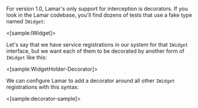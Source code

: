 <!--title:Decorators-->

For version 1.0, Lamar's only support for interception is decorators. If you look in the Lamar codebase, you'll find dozens of tests that use a fake type named `IWidget`:

<[sample:IWidget]>

Let's say that we have service registrations in our system for that `IWidget` interface, but we want each of them to be decorated by another form of `IWidget` like this:

<[sample:WidgetHolder-Decorator]>

We can configure Lamar to add a decorator around all other `IWidget` registrations with this syntax:

<[sample:decorator-sample]>

